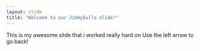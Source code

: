 ```yaml
---
layout: slide
title: "Welcome to our Jimmybulla slide!"
---
```

This is my awesome slide that i worked really hard on
Use the left arrow to go back!
